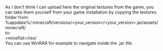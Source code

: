 As I don't think I can upload here the original textures from the game, you can take them yourself from your game installation by copying the textures folder from:
%appdata%/.minecraft/versions/\<your_version\>/\<your_version\>.jar/assets/minecraft/\
to:\
\<mineflat\>/res/\
You can use WinRAR for example to navigate inside the .jar file.